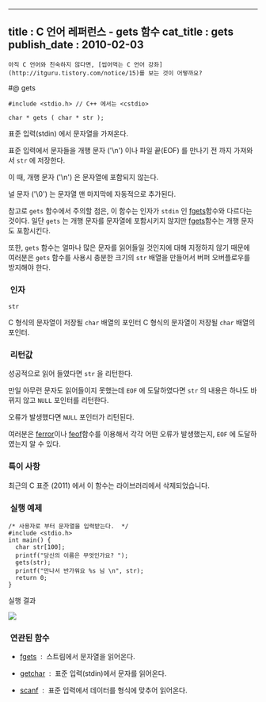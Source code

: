 ----------------
title : C 언어 레퍼런스 - gets 함수
cat_title :  gets
publish_date : 2010-02-03
--------------



```warning
아직 C 언어와 친숙하지 않다면, [씹어먹는 C 언어 강좌](http://itguru.tistory.com/notice/15)를 보는 것이 어떻까요?

```

#@ gets

```info-format
#include <stdio.h> // C++ 에서는 <cstdio>

char * gets ( char * str );
```


표준 입력(stdin) 에서 문자열을 가져온다.

표준 입력에서 문자들을 개행 문자 ('\n') 이나 파일 끝(EOF) 를 만나기 전 까지 가져와서 `str` 에 저장한다.

이 때, 개행 문자 ('\n') 은 문자열에 포함되지 않는다.

널 문자 ('\0') 는 문자열 맨 마지막에 자동적으로 추가된다.

참고로 `gets` 함수에서 주의할 점은, 이 함수는 인자가 `stdin` 인 [fgets](http://itguru.tistory.com/38)함수와 다르다는 것이다. 일단 `gets` 는 개행 문자를 문자열에 포함시키지 않지만 [fgets](http://itguru.tistory.com/38)함수는 개행 문자도 포함시킨다.

또한, `gets` 함수는 얼마나 많은 문자를 읽어들일 것인지에 대해 지정하지 않기 때문에 여러분은 `gets` 함수를 사용시 충분한 크기의 `str` 배열을 만들어서 버퍼 오버플로우를 방지해야 한다.



###  인자




`str`

C 형식의 문자열이 저장될 `char` 배열의 포인터 C 형식의 문자열이 저장될 `char` 배열의 포인터.



###  리턴값


성공적으로 읽어 들였다면 `str` 을 리턴한다.

만일 아무런 문자도 읽어들이지 못했는데 `EOF` 에 도달하였다면 `str` 의 내용은 하나도 바뀌지 않고 `NULL` 포인터를 리턴한다.

오류가 발생했다면 `NULL` 포인터가 리턴된다.

여러분은 [ferror](http://itguru.tistory.com/52)이나 [feof](http://itguru.tistory.com/51)함수를 이용해서 각각 어떤 오류가 발생했는지, `EOF` 에 도달하였는지 알 수 있다.


### 특이 사항

최근의 C 표준 (2011) 에서 이 함수는 라이브러리에서 삭제되었습니다.

###  실행 예제

```cpp-formatted
/* 사용자로 부터 문자열을 입력받는다.  */
#include <stdio.h>
int main() {
  char str[100];
  printf("당신의 이름은 무엇인가요? ");
  gets(str);
  printf("만나서 반가워요 %s 님 \n", str);
  return 0;
}
```

실행 결과


![](http://img1.daumcdn.net/thumb/R1920x0/?fname=http%3A%2F%2Fcfile29.uf.tistory.com%2Fimage%2F11671B284B698C0E2350EE)




###  연관된 함수





*  [fgets](http://itguru.tistory.com/38)  :  스트림에서 문자열을 읽어온다.

*  [getchar](http://itguru.tistory.com/44)  :  표준 입력(stdin)에서 문자를 읽어온다.

*  [scanf](http://itguru.tistory.com/36)  :  표준 입력에서 데이터를 형식에 맞추어 읽어온다.